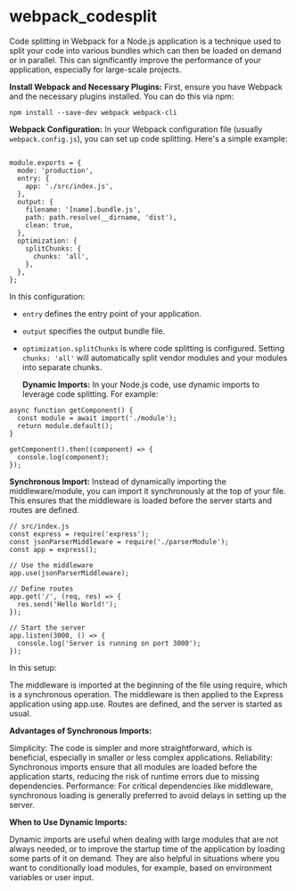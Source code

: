 # webpack_codesplit

Code splitting in Webpack for a Node.js application is a technique used to split your code into various bundles which can then be loaded on demand or in parallel. This can significantly improve the performance of your application, especially for large-scale projects.

**Install Webpack and Necessary Plugins:**
First, ensure you have Webpack and the necessary plugins installed. You can do this via npm:

```npm install --save-dev webpack webpack-cli```

**Webpack Configuration:**
In your Webpack configuration file (usually `webpack.config.js`), you can set up code splitting. Here's a simple example:

```const path = require('path');

module.exports = {
  mode: 'production',
  entry: {
    app: './src/index.js',
  },
  output: {
    filename: '[name].bundle.js',
    path: path.resolve(__dirname, 'dist'),
    clean: true,
  },
  optimization: {
    splitChunks: {
      chunks: 'all',
    },
  },
};
```


In this configuration:

- `entry` defines the entry point of your application.
- `output` specifies the output bundle file.
- `optimization.splitChunks` is where code splitting is configured. Setting `chunks: 'all'` will automatically split vendor modules and your modules into separate chunks.

  **Dynamic Imports:**
In your Node.js code, use dynamic imports to leverage code splitting. For example:

```// src/index.js
async function getComponent() {
  const module = await import('./module');
  return module.default();
}

getComponent().then((component) => {
  console.log(component);
});
```

**Synchronous Import:**
Instead of dynamically importing the middleware/module, you can import it synchronously at the top of your file. This ensures that the middleware is loaded before the server starts and routes are defined.

```
// src/index.js
const express = require('express');
const jsonParserMiddleware = require('./parserModule');
const app = express();

// Use the middleware
app.use(jsonParserMiddleware);

// Define routes
app.get('/', (req, res) => {
  res.send('Hello World!');
});

// Start the server
app.listen(3000, () => {
  console.log('Server is running on port 3000');
});
```
In this setup:

The middleware is imported at the beginning of the file using require, which is a synchronous operation.
The middleware is then applied to the Express application using app.use.
Routes are defined, and the server is started as usual.

**Advantages of Synchronous Imports:**

Simplicity: The code is simpler and more straightforward, which is beneficial, especially in smaller or less complex applications.
Reliability: Synchronous imports ensure that all modules are loaded before the application starts, reducing the risk of runtime errors due to missing dependencies.
Performance: For critical dependencies like middleware, synchronous loading is generally preferred to avoid delays in setting up the server.

**When to Use Dynamic Imports:**

Dynamic imports are useful when dealing with large modules that are not always needed, or to improve the startup time of the application by loading some parts of it on demand.
They are also helpful in situations where you want to conditionally load modules, for example, based on environment variables or user input.
